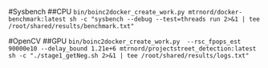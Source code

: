 #Sysbench
##CPU
`bin/boinc2docker_create_work.py mtrnord/docker-benchmark:latest sh -c "sysbench --debug --test=threads run 2>&1 | tee /root/shared/results/benchmark.txt"`

#OpenCV
##GPU
`bin/boinc2docker_create_work.py  --rsc_fpops_est 90000e10 --delay_bound 1.21e+6 mtrnord/projectstreet_detection:latest sh -c "./stage1_getNeg.sh 2>&1 | tee /root/shared/results/logs.txt"`
